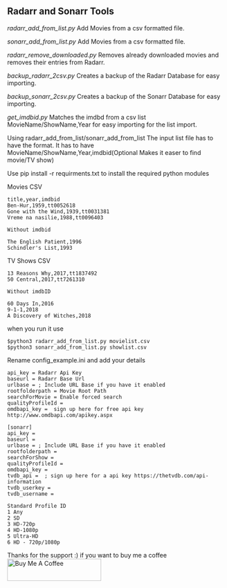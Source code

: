 ## Radarr and Sonarr Tools

*radarr_add_from_list.py* Add Movies from a csv formatted file.

*sonarr_add_from_list.py* Add Movies from a csv formatted file.

*radarr_remove_downloaded.py* Removes already downloaded movies and removes their entries from Radarr.

*backup_radarr_2csv.py* Creates a backup of the Radarr Database for easy importing.

*backup_sonarr_2csv.py* Creates a backup of the Sonarr Database for easy importing.

*get_imdbid.py* Matches the imdbd from a csv list MovieName/ShowName,Year for easy importing for the list import.

Using radarr_add_from_list/sonarr_add_from_list
The input list file has to have the format. 
It has to have MovieName/ShowName,Year,imdbid(Optional Makes it easer to find movie/TV show)

Use pip install -r requirments.txt to install the required python modules 

Movies CSV
```
title,year,imdbid
Ben-Hur,1959,tt0052618
Gone with the Wind,1939,tt0031381
Vreme na nasilie,1988,tt0096403

Without imdbid

The English Patient,1996
Schindler's List,1993
```
TV Shows CSV

```
13 Reasons Why,2017,tt1837492
50 Central,2017,tt7261310

Without imdbID

60 Days In,2016
9-1-1,2018
A Discovery of Witches,2018

```

when you run it use
```
$python3 radarr_add_from_list.py movielist.csv
$python3 sonarr_add_from_list.py showlist.csv
```
Rename config_example.ini and add your details

```
api_key = Radarr Api Key
baseurl = Radarr Base Url
urlbase = ; Include URL Base if you have it enabled
rootfolderpath = Movie Root Path
searchForMovie = Enable forced search
qualityProfileId = 
omdbapi_key =  sign up here for free api key http://www.omdbapi.com/apikey.aspx

[sonarr]
api_key = 
baseurl = 
urlbase = ; Include URL Base if you have it enabled
rootfolderpath = 
searchForShow = 
qualityProfileId = 
omdbapi_key = 
tvdb_api =  ; sign up here for a api key https://thetvdb.com/api-information
tvdb_userkey = 
tvdb_username = 

Standard Profile ID
1 Any
2 SD
3 HD-720p
4 HD-1080p
5 Ultra-HD
6 HD - 720p/1080p
```

Thanks for the support :)
if you want to buy me a coffee
<a href="https://www.buymeacoffee.com/Sirk123au" target="_blank"><img src="https://cdn.buymeacoffee.com/buttons/default-blue.png" alt="Buy Me A Coffee" style="height: 51px !important;width: 217px !important;" ></a>
